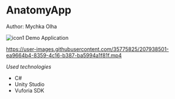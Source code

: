 # AnatomyApp
Author: Mychka Olha

![icon1](https://user-images.githubusercontent.com/35775825/207937649-29ba8d5f-706c-4a7f-9306-769540dd83dd.png)
Demo Application

https://user-images.githubusercontent.com/35775825/207938501-ea9664b4-8359-4c16-b387-ba5994a1f81f.mp4

*Used technologies*
- C#
- Unity Studio
- Vuforia SDK
